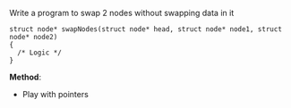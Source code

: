 Write a program to swap 2 nodes without swapping data in it

```
struct node* swapNodes(struct node* head, struct node* node1, struct node* node2)
{
  /* Logic */
}
```


**Method**:
- Play with pointers
